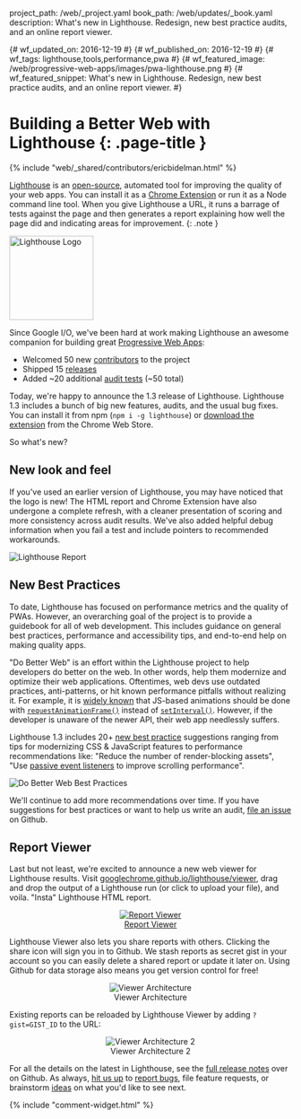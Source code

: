 project_path: /web/_project.yaml
book_path: /web/updates/_book.yaml
description: What's new in Lighthouse. Redesign, new best practice audits, and an online report viewer.

{# wf_updated_on: 2016-12-19 #}
{# wf_published_on: 2016-12-19 #}
{# wf_tags: lighthouse,tools,performance,pwa #}
{# wf_featured_image: /web/progressive-web-apps/images/pwa-lighthouse.png #}
{# wf_featured_snippet: What's new in Lighthouse. Redesign, new best practice audits, and an online report viewer. #}

<style>
figure {
  text-align: center;
}
.lighthouse-logo {
  height: 150px;
  width: auto;
}
</style>

# Building a Better Web with Lighthouse {: .page-title }

{% include "web/_shared/contributors/ericbidelman.html" %}

[Lighthouse](/web/tools/lighthouse/) is an
[open-source](https://github.com/GoogleChrome/lighthouse), automated tool for
improving the quality of your web apps. You can install it as a
[Chrome Extension][crx] or run it as a Node command line tool. When you
give Lighthouse a URL, it runs a barrage of tests against the page and then
generates a report explaining how well the page did and indicating areas for 
improvement.
{: .note }

<img src="/web/progressive-web-apps/images/pwa-lighthouse.png"
     class="lighthouse-logo attempt-right" alt="Lighthouse Logo">

Since Google I/O, we've been hard at work making Lighthouse an awesome companion
for building great [Progressive Web Apps](/web/progressive-web-apps/):

- Welcomed 50 new [contributors][contribs] to the project
- Shipped 15 [releases](https://github.com/GoogleChrome/lighthouse/releases)
- Added ~20 additional [audit tests][audits] (~50 total)

Today, we're happy to announce the 1.3 release of Lighthouse. Lighthouse 1.3
includes a bunch of big new features, audits, and the usual bug fixes. You can
install it from npm (`npm i -g lighthouse`) or [download the extension][crx]
from the Chrome Web Store.

So what's new?

## New look and feel

If you've used an earlier version of Lighthouse, you may have noticed that the
logo is new! The HTML report and Chrome Extension have also undergone a complete
refresh, with a cleaner presentation of scoring and more consistency across
audit results. We've also added helpful debug information when you fail a test
and include pointers to recommended workarounds.

<img src="/web/updates/images/2016/12/lighthouse-dbw/report.png"
     class="screenshot" alt="Lighthouse Report">

## New Best Practices

To date, Lighthouse has focused on performance metrics and the quality of PWAs.
However, an overarching goal of the project is to provide a guidebook for all of
web development. This includes guidance on general best practices, performance
and accessibility tips, and end-to-end help on making quality apps. 

"Do Better Web" is an effort within the Lighthouse project to help developers do
better on the web. In other words, help them modernize and optimize their web
applications. Oftentimes, web devs use outdated practices, anti-patterns, or hit
known performance pitfalls without realizing it. For example, it is
[widely known](/web/fundamentals/design-and-ui/animations/) that JS-based
animations should be done with [`requestAnimationFrame()`][raf] instead of
[`setInterval()`][setinterval]. However, if the developer is unaware of the
newer API, their web app needlessly suffers.

Lighthouse 1.3 includes 20+ [new best practice][dbwaudits] suggestions ranging
from tips for modernizing CSS & JavaScript features to performance
recommendations like: "Reduce the number of render-blocking assets", "Use
[passive event listeners](/web/updates/2016/06/passive-event-listeners) to
improve scrolling performance".

<img src="/web/updates/images/2016/12/lighthouse-dbw/bestpractices.png"
     class="screenshot" alt="Do Better Web Best Practices">

We'll continue to add more recommendations over time. If you have suggestions
for best practices or want to help us write an audit, [file an issue][dbwissues]
on Github.

## Report Viewer

Last but not least, we're excited to announce a new web viewer for Lighthouse
results. Visit [googlechrome.github.io/lighthouse/viewer][viewer], drag and drop
the output of a Lighthouse run (or click to upload your file), and voila. "Insta"
Lighthouse HTML report.

<figure>
  <a href="https://googlechrome.github.io/lighthouse/viewer" target="_blank">
    <img src="/web/updates/images/2016/12/lighthouse-dbw/viewer.png"
         class="screenshot" alt="Report Viewer">
  </a>
  <figcaption>
    <a href="https://googlechrome.github.io/lighthouse/viewer"
       target="_blank">Report Viewer</a>
  </figcaption>
</figure>

Lighthouse Viewer also lets you share reports with others. Clicking the share 
icon will sign you in to Github. We stash reports as secret gist in your account
so you can easily delete a shared report or update it later on. Using Github for
data storage also means you get version control for free!

<figure>
  <img src="/web/updates/images/2016/12/lighthouse-dbw/viewer-flow1.png"
       class="screenshot" alt="Viewer Architecture">
  <figcaption>Viewer Architecture</figcaption>
</figure>

Existing reports can be reloaded by Lighthouse Viewer by adding `?gist=GIST_ID`
to the URL:

<figure>
  <img src="/web/updates/images/2016/12/lighthouse-dbw/viewer-flow2.png"
       class="screenshot" alt="Viewer Architecture 2">
  <figcaption>Viewer Architecture 2</figcaption>
</figure>

For all the details on the latest in Lighthouse, see the
[full release notes](https://github.com/GoogleChrome/lighthouse/tags) over on
Github. As always, [hit us up][contribs] to [report bugs][lhbugs], file feature
requests, or brainstorm [ideas](https://github.com/GoogleChrome/lighthouse/issues?q=is%3Aissue+is%3Aopen+label%3A%22good+first+bug%22) on what you'd like
to see next.

{% include "comment-widget.html" %}

[crx]: https://chrome.google.com/webstore/detail/lighthouse/blipmdconlkpinefehnmjammfjpmpbjk
[contribs]: https://github.com/GoogleChrome/lighthouse/graphs/contributors
[lhbugs]: https://github.com/GoogleChrome/lighthouse/issues
[audits]: https://github.com/GoogleChrome/lighthouse/tree/master/lighthouse-core/audits
[dbwaudits]: https://github.com/GoogleChrome/lighthouse/tree/master/lighthouse-core/audits/dobetterweb
[dbwissues]: https://github.com/GoogleChrome/lighthouse/issues?q=is%3Aissue+is%3Aopen+label%3ADoBetterWeb
[raf]: https://developer.mozilla.org/en-US/docs/Web/API/window/requestAnimationFrame
[setinterval]: https://developer.mozilla.org/en-US/docs/Web/API/WindowTimers/setInterval
[viewer]: https://googlechrome.github.io/lighthouse/viewer
